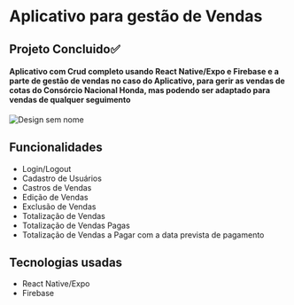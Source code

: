 <h1>Aplicativo para gestão de Vendas</h1>

## Projeto Concluido✅

#### Aplicativo com Crud completo usando React Native/Expo e Firebase e a parte de gestão de vendas no caso do Aplicativo, para gerir as vendas de cotas do Consórcio Nacional Honda, mas podendo ser adaptado para vendas de qualquer seguimento 

![Design sem nome](https://github.com/carlosjuniordev/vendas-honda/assets/133672491/8416124c-8e97-4c5a-9da4-5c4c00d1c8a2)



## Funcionalidades 

* Login/Logout
* Cadastro de Usuários
* Castros de Vendas
* Edição de Vendas
* Exclusão de Vendas
* Totalização de Vendas
* Totalização de Vendas Pagas
* Totalização de Vendas a Pagar com a data prevista de pagamento

## Tecnologias usadas

* React Native/Expo
* Firebase
